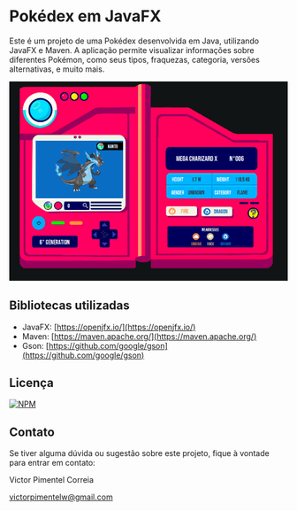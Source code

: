 # Pokédex em JavaFX

Este é um projeto de uma Pokédex desenvolvida em Java, utilizando JavaFX e Maven. A aplicação permite visualizar informações sobre diferentes Pokémon, como seus tipos, fraquezas, categoria, versões alternativas, e muito mais.

![Pokedex](Interface_pokedex.png)

## Bibliotecas utilizadas

- JavaFX: [https://openjfx.io/](https://openjfx.io/)
- Maven: [https://maven.apache.org/](https://maven.apache.org/)
- Gson: [https://github.com/google/gson](https://github.com/google/gson)

## Licença

[![NPM](https://img.shields.io/npm/l/react)](https://github.com/ViictorP/Pokedex-JavaFx/blob/main/LICENSE)

## Contato

Se tiver alguma dúvida ou sugestão sobre este projeto, fique à vontade para entrar em contato:

Victor Pimentel Correia

victorpimentelw@gmail.com


